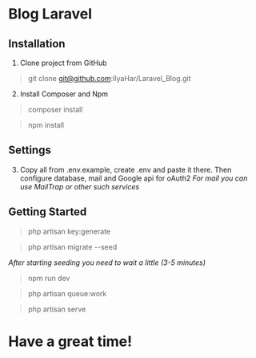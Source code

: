 # Blog Laravel
## Installation
1. Clone project from GitHub
> git clone git@github.com:IlyaHar/Laravel_Blog.git
2. Install Composer and Npm
> composer install

> npm install

## Settings

3. Copy all from .env.example, create .env and paste it there. Then configure database, mail and Google api for oAuth2
    *For mail you can use MailTrap or other such services*

## Getting Started
> php artisan key:generate

> php artisan migrate --seed

*After starting seeding you need to wait a little (3-5 minutes)*

> npm run dev

> php artisan queue:work

> php artisan serve

# Have a great time!

